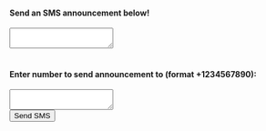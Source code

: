 <html>
<head>
    <link rel="stylesheet" href="main.css" />
    <link rel="stylesheet" href="index.css" />
    <script src="https://code.jquery.com/jquery-3.6.0.min.js"></script>
    <script src="config.js"></script>
    <script src="require.js"></script>
    <script src="app.js"></script>
</head>
<body>
    <h4>Send an SMS announcement below!</h4>
    <!-- enter msg -->
    <textarea id="announce" name="announce"></textarea>
    <br>
    <br>
    <!-- enter number -->
    <h4>Enter number to send announcement to (format +1234567890):</h4>
    <textarea id="number" name="number"></textarea>
    <br>
    <!-- send button -->
    <button class="btn" id="sendSMS" onclick="sendTextMsg()">Send SMS</button>
</body>
</html>
